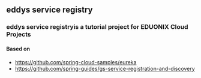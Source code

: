 ## eddys service registry

### eddys service registryis a tutorial project for EDUONIX Cloud Projects  

#### Based on
- https://github.com/spring-cloud-samples/eureka  
- https://github.com/spring-guides/gs-service-registration-and-discovery
 